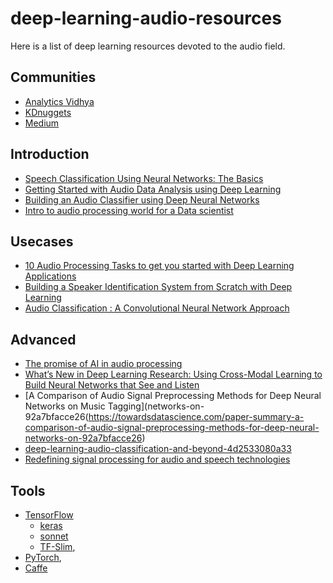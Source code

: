 # deep-learning-audio-resources
Here is a list of deep learning resources devoted to the audio field. 

## Communities 
- [Analytics Vidhya](https://www.analyticsvidhya.com/)
- [KDnuggets](https://www.kdnuggets.com/)
- [Medium](https://medium.com/)

## Introduction
- [Speech Classification Using Neural Networks: The Basics](https://towardsdatascience.com/speech-classification-using-neural-networks-the-basics-e5b08d6928b7)
- [Getting Started with Audio Data Analysis using Deep Learning](https://www.analyticsvidhya.com/blog/2017/08/audio-voice-processing-deep-learning/)
- [Building an Audio Classifier using Deep Neural Networks](https://www.kdnuggets.com/2017/12/audio-classifier-deep-neural-networks.html)
- [Intro to audio processing world for a Data scientist](https://medium.com/deepaffects/intro-to-audio-processing-world-for-a-data-scientist-b1a6ff19231d)

## Usecases
- [10 Audio Processing Tasks to get you started with Deep Learning Applications](https://www.analyticsvidhya.com/blog/2018/01/10-audio-processing-projects-applications/)
- [Building a Speaker Identification System from Scratch with Deep Learning](https://medium.com/analytics-vidhya/building-a-speaker-identification-system-from-scratch-with-deep-learning-f4c4aa558a56)
- [Audio Classification : A Convolutional Neural Network Approach](https://medium.com/@CVxTz/audio-classification-a-convolutional-neural-network-approach-b0a4fce8f6c)

## Advanced
- [The promise of AI in audio processing](https://towardsdatascience.com/the-promise-of-ai-in-audio-processing-a7e4996eb2ca)
- [What’s New in Deep Learning Research: Using Cross-Modal Learning to Build Neural Networks that See and Listen](https://towardsdatascience.com/whats-new-in-deep-learning-research-using-cross-modal-learning-to-build-neural-networks-that-see-34151fdd5034)
- [A Comparison of Audio Signal Preprocessing Methods for Deep Neural Networks on Music Tagging](networks-on-92a7bfacce26(https://towardsdatascience.com/paper-summary-a-comparison-of-audio-signal-preprocessing-methods-for-deep-neural-networks-on-92a7bfacce26)
- [deep-learning-audio-classification-and-beyond-4d2533080a33](https://medium.com/@franky07724_57962/deep-learning-audio-classification-and-beyond-4d2533080a33)
- [Redefining signal processing for audio and speech technologies](https://medium.com/@CogitoCorp/icassp-2018-redefining-signal-processing-for-audio-and-speech-technologies-5031d0f69d34)

## Tools
- [TensorFlow](https://www.tensorflow.org/)
   - [keras](https://keras.io/)
   - [sonnet](https://github.com/deepmind/sonnet)
   - [TF-Slim](https://github.com/tensorflow/tensorflow/tree/master/tensorflow/contrib/slim),
- [PyTorch](https://pytorch.org/),
- [Caffe](http://caffe.berkeleyvision.org/)
